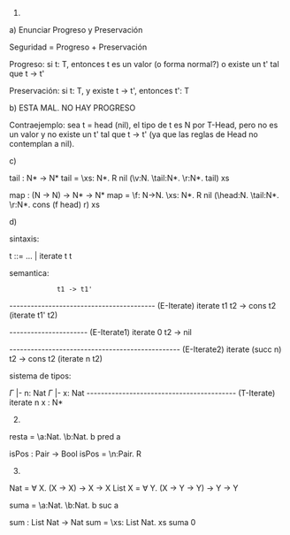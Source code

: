 1)

a) Enunciar Progreso y Preservación

Seguridad = Progreso + Preservación

Progreso: si t: T, entonces t es un valor (o forma normal?) o existe un t' tal que t -> t'

Preservación: si t: T, y existe t -> t', entonces t': T

b) ESTA MAL. NO HAY PROGRESO

Contraejemplo: sea t = head (nil), el tipo de t es N por T-Head, pero no es un valor y no existe un t' tal que t -> t' (ya que las reglas de Head no contemplan a nil).

c)

tail : N* -> N*
tail = \xs: N*. R nil (\v:N. \tail:N*. \r:N*. tail) xs

map : (N -> N) -> N* -> N*
map = \f: N->N. \xs: N*. R nil (\head:N. \tail:N*. \r:N*. cons (f head) r) xs

d)

sintaxis:

t ::= ... | iterate t t

semantica:

                t1 -> t1'
----------------------------------------- (E-Iterate)
 iterate t1 t2 -> cons t2 (iterate t1' t2)

---------------------- (E-Iterate1)
 iterate 0 t2 -> nil

------------------------------------------------ (E-Iterate2)
 iterate (succ n) t2 -> cons t2 (iterate n t2)

sistema de tipos:

$\Gamma$ |- n: Nat     $\Gamma$ |- x: Nat
------------------------------------------ (T-Iterate)
            iterate n x : N*



2)

resta = \a:Nat. \b:Nat. b pred a

isPos : Pair -> Bool
isPos = \n:Pair. R 

3)

Nat = $\forall$ X. (X -> X) -> X -> X
List X = $\forall$ Y. (X -> Y -> Y) -> Y -> Y

suma = \a:Nat. \b:Nat. b <Nat> suc a

sum : List Nat -> Nat
sum = \xs: List Nat. xs <Nat> suma 0





